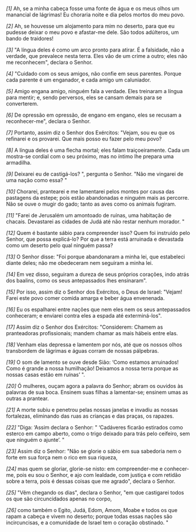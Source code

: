 *[1]* Ah, se a minha cabeça fosse uma fonte de água e os meus olhos um manancial de lágrimas! Eu choraria noite e dia pelos mortos do meu povo.

*[2]* Ah, se houvesse um alojamento para mim no deserto, para que eu pudesse deixar o meu povo e afastar-me dele. São todos adúlteros, um bando de traidores!

*[3]* "A língua deles é como um arco pronto para atirar. É a falsidade, não a verdade, que prevalece nesta terra. Eles vão de um crime a outro; eles não me reconhecem", declara o Senhor.

*[4]* "Cuidado com os seus amigos, não confie em seus parentes. Porque cada parente é um enganador, e cada amigo um caluniador.

*[5]* Amigo engana amigo, ninguém fala a verdade. Eles treinaram a língua para mentir; e, sendo perversos, eles se cansam demais para se converterem.

*[6]* De opressão em opressão, de engano em engano, eles se recusam a reconhecer-me", declara o Senhor.

*[7]* Portanto, assim diz o Senhor dos Exércitos: "Vejam, sou eu que os refinarei e os provarei. Que mais posso eu fazer pelo meu povo?

*[8]* A língua deles é uma flecha mortal; eles falam traiçoeiramente. Cada um mostra-se cordial com o seu próximo, mas no íntimo lhe prepara uma armadilha.

*[9]* Deixarei eu de castigá-los? ", pergunta o Senhor. "Não me vingarei de uma nação como essa? "

*[10]* Chorarei, prantearei e me lamentarei pelos montes por causa das pastagens da estepe; pois estão abandonadas e ninguém mais as percorre. Não se ouve o mugir do gado; tanto as aves como os animais fugiram.

*[11]* "Farei de Jerusalém um amontoado de ruínas, uma habitação de chacais. Devastarei as cidades de Judá até não restar nenhum morador. "

*[12]* Quem é bastante sábio para compreender isso? Quem foi instruído pelo Senhor, que possa explicá-lo? Por que a terra está arruinada e devastada como um deserto pelo qual ninguém passa?

*[13]* O Senhor disse: "Foi porque abandonaram a minha lei, que estabeleci diante deles; não me obedeceram nem seguiram a minha lei.

*[14]* Em vez disso, seguiram a dureza de seus próprios corações, indo atrás dos baalins, como os seus antepassados lhes ensinaram".

*[15]* Por isso, assim diz o Senhor dos Exércitos, o Deus de Israel: "Vejam! Farei este povo comer comida amarga e beber água envenenada.

*[16]* Eu os espalharei entre nações que nem eles nem os seus antepassados conheceram; e enviarei contra eles a espada até exterminá-los".

*[17]* Assim diz o Senhor dos Exércitos: "Considerem: Chamem as pranteadoras profissionais; mandem chamar as mais hábeis entre elas.

*[18]* Venham elas depressa e lamentem por nós, até que os nossos olhos transbordem de lágrimas e águas corram de nossas pálpebras.

*[19]* O som de lamento se ouve desde Sião: ‘Como estamos arruinados! Como é grande a nossa humilhação! Deixamos a nossa terra porque as nossas casas estão em ruínas’ ".

*[20]* Ó mulheres, ouçam agora a palavra do Senhor; abram os ouvidos às palavras de sua boca. Ensinem suas filhas a lamentar-se; ensinem umas as outras a prantear.

*[21]* A morte subiu e penetrou pelas nossas janelas e invadiu as nossas fortalezas, eliminando das ruas as crianças e das praças, os rapazes.

*[22]* "Diga: ‘Assim declara o Senhor: " ‘Cadáveres ficarão estirados como esterco em campo aberto, como o trigo deixado para trás pelo ceifeiro, sem que ninguém o ajunte’. "

*[23]* Assim diz o Senhor: "Não se glorie o sábio em sua sabedoria nem o forte em sua força nem o rico em sua riqueza,

*[24]* mas quem se gloriar, glorie-se nisto: em compreender-me e conhecer-me, pois eu sou o Senhor, e ajo com lealdade, com justiça e com retidão sobre a terra, pois é dessas coisas que me agrado", declara o Senhor.

*[25]* "Vêm chegando os dias", declara o Senhor, "em que castigarei todos os que são circuncidados apenas no corpo,

*[26]* como também o Egito, Judá, Edom, Amom, Moabe e todos os que rapam a cabeça e vivem no deserto; porque todas essas nações são incircuncisas, e a comunidade de Israel tem o coração obstinado. "

